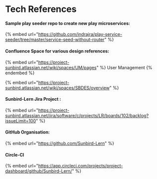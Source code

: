 # Tech References

#### Sample play seeder repo to create new play microservices:&#x20;

{% embed url="https://github.com/indrajra/play-service-seeder/tree/master/service-seed-without-router" %}

#### Confluence Space for various design references:

{% embed url="https://project-sunbird.atlassian.net/wiki/spaces/UM/pages" %}
User Management
{% endembed %}

{% embed url="https://project-sunbird.atlassian.net/wiki/spaces/SBDES/overview" %}

#### Sunbird-Lern Jira Project :

{% embed url="https://project-sunbird.atlassian.net/jira/software/c/projects/LR/boards/102/backlog?issueLimit=100" %}

#### GitHub Organisation:&#x20;

{% embed url="https://github.com/Sunbird-Lern" %}

#### Circle-CI

{% embed url="https://app.circleci.com/projects/project-dashboard/github/Sunbird-Lern/" %}
